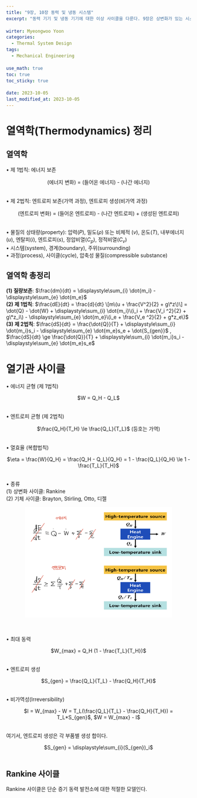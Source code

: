 ```yaml
---
title: "9장, 10장 동력 및 냉동 시스템"
excerpt: "동력 기기 및 냉동 기기에 대한 이상 사이클을 다룬다. 9장은 상변화가 있는 시스템, 즉 응축되는 작동 유체를 사용하는 시스템에 초점을 맞추고, 10장은 상변화가 없는 기체를 작동 유체로 사용하는 시스템을 다룬다. 이 두 장에서는 실제 기기에서의 과정이 이상적인 과정과 어떻게 다른가도 살펴보고 사이클의 성능을 향상시키기 위한 여러 방법을 제시한다."

wirter: Myeongwoo Yoon
categories:
  - Thermal System Design
tags:
  - Mechanical Engineering

use_math: true
toc: true
toc_sticky: true
 
date: 2023-10-05
last_modified_at: 2023-10-05
---
```


열역학(Thermodynamics) 정리
======

열역학
------
• 제 1법칙: 에너지 보존
<center>(에너지 변화) = (들어온 에너지) - (나간 에너지)</center><br/>

• 제 2법칙: 엔트로피 보존(가역 과정), 엔트로피 생성(비가역 과정)
<center>(엔트로피 변화) = (들어온 엔트로피) - (나간 엔트로피) + (생성된 엔트로피)</center><br/>

• 물질의 상태량(property): 압력(_P_), 밀도($\rho$) 또는 비체적 (_v_), 온도(_T_), 내부에너지(_u_), 엔탈피(_i_), 엔트로피(_s_), 정압비열(_$C_p$_), 정적비열(_$C_v$_)<br/>
• 시스템(system), 경계(boundary), 주위(surrounding)<br/>
• 과정(process), 사이클(cycle), 압축성 물질(compressible substance)<br/>

열역학 총정리
------
**(1) 질량보존**: $\frac{dm}{dt} = \displaystyle\sum_{i} \dot{m_i} - \displaystyle\sum_{e} \dot{m_e}$<br/>
**(2) 제 1법칙**: $\frac{dE}{dt} = \frac{d}{dt} \[m\(u + \frac{V^2}{2} + g\*z\)\] = \dot{Q} - \dot{W} + \displaystyle\sum_{i} \dot{m_i}\(i_i + \frac{V_i ^2}{2} + g\*z_i\) - \displaystyle\sum_{e} \dot{m_e}\(i_e + \frac{V_e ^2}{2} + g*z_e\)$<br/>
**(3) 제 2법칙**: $\frac{dS}{dt} = \frac{\dot{Q}}{T} + \displaystyle\sum_{i} \dot{m_i}s_i - \displaystyle\sum_{e} \dot{m_e}s_e + \dot{S_{gen}}$ , $\frac{dS}{dt} \ge \frac{\dot{Q}}{T} + \displaystyle\sum_{i} \dot{m_i}s_i - \displaystyle\sum_{e} \dot{m_e}s_e$<br/>

열기관 사이클
======
• 에너지 균형 (제 1법칙)
<center>$W = Q_H - Q_L$</center><br/>

• 엔트로피 균형 (제 2법칙)
<center>$\frac{Q_H}{T_H} \le \frac{Q_L}{T_L}$ (등호는 가역)</center><br/>

• 열효율 (복합법칙)
<center>$\eta = \frac{W}{Q_H} = \frac{Q_H - Q_L}{Q_H} = 1 - \frac{Q_L}{Q_H} \le 1 - \frac{T_L}{T_H}$</center><br/>

• 종류<br/>
(1) 상변화 사이클: Rankine<br/>
(2) 기체 사이클: Brayton, Stirling, Otto, 디젤<br/>
<p align="center"><img src="/assets/img/Thermal-System-Design/9장,10장-동력-및-냉동-시스템/Thermal_System_Design_9,10_1.jpg" width="400" height="300"></p><br/>

• 최대 동력
<center>$W_{max} = Q_H (1 - \frac{T_L}{T_H})$</center><br/>

• 엔트로피 생성
<center>$S_{gen} = \frac{Q_L}{T_L} - \frac{Q_H}{T_H}$</center><br/>

• 비가역성(Irreversibility)
<center>$I = W_{max} - W = T_L(\frac{Q_L}{T_L} - \frac{Q_H}{T_H}) = T_L*S_{gen}$, $W = W_{max} - I$</center><br/>

여기서, 엔트로피 생성은 각 부품별 생성 합이다.
<center>$S_{gen} = \displaystyle\sum_{i}(S_{gen})_i$</center><br/>

Rankine 사이클
------
Rankine 사이클은 단순 증기 동력 발전소에 대한 적절한 모델인다.

